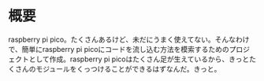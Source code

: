 # 概要
raspberry pi pico。たくさんあるけど、未だにうまく使えてない。そんなわけで、簡単にraspberry pi picoにコードを流し込む方法を模索するためのプロジェクトとして作成。raspberry pi picoはたくさん足が生えているから、きっとたくさんのモジュールをくっつけることができるはずなんだ。きっと。
